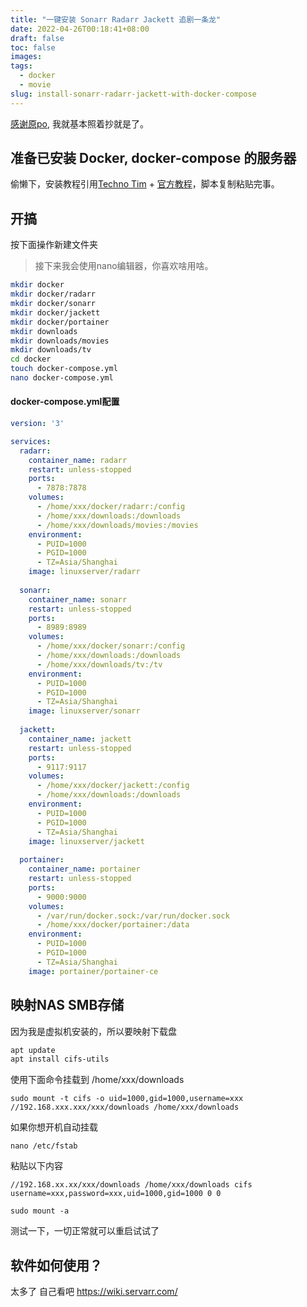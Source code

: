 ```yaml
---
title: "一键安装 Sonarr Radarr Jackett 追剧一条龙"
date: 2022-04-26T00:18:41+08:00
draft: false
toc: false
images:
tags: 
  - docker
  - movie
slug: install-sonarr-radarr-jackett-with-docker-compose
---
```


[感谢原po](https://nubcakes.net/index.php/2019/04/03/how-to-install-sonarr-radarr-and-jackett-with-docker-compose/), 我就基本照着抄就是了。

## 准备已安装 Docker, docker-compose 的服务器
偷懒下，安装教程引用[Techno Tim](https://docs.technotim.live/posts/docker-compose-install) + [官方教程](https://docs.docker.com/engine/install/)，脚本复制粘贴完事。


## 开搞

按下面操作新建文件夹
> 接下来我会使用nano编辑器，你喜欢啥用啥。

```bash
mkdir docker
mkdir docker/radarr
mkdir docker/sonarr
mkdir docker/jackett
mkdir docker/portainer
mkdir downloads
mkdir downloads/movies
mkdir downloads/tv
cd docker
touch docker-compose.yml
nano docker-compose.yml
```

#### docker-compose.yml配置

```yml
version: '3'

services:
  radarr:
    container_name: radarr
    restart: unless-stopped
    ports:
      - 7878:7878
    volumes:
      - /home/xxx/docker/radarr:/config
      - /home/xxx/downloads:/downloads
      - /home/xxx/downloads/movies:/movies
    environment:
      - PUID=1000
      - PGID=1000
      - TZ=Asia/Shanghai
    image: linuxserver/radarr
 
  sonarr:
    container_name: sonarr
    restart: unless-stopped
    ports:
      - 8989:8989
    volumes:
      - /home/xxx/docker/sonarr:/config
      - /home/xxx/downloads:/downloads
      - /home/xxx/downloads/tv:/tv
    environment:
      - PUID=1000
      - PGID=1000
      - TZ=Asia/Shanghai
    image: linuxserver/sonarr
 
  jackett:
    container_name: jackett
    restart: unless-stopped
    ports:
      - 9117:9117
    volumes:
      - /home/xxx/docker/jackett:/config
      - /home/xxx/downloads:/downloads
    environment:
      - PUID=1000
      - PGID=1000
      - TZ=Asia/Shanghai
    image: linuxserver/jackett
 
  portainer:
    container_name: portainer
    restart: unless-stopped
    ports:
      - 9000:9000
    volumes:
      - /var/run/docker.sock:/var/run/docker.sock
      - /home/xxx/docker/portainer:/data
    environment:
      - PUID=1000
      - PGID=1000
      - TZ=Asia/Shanghai
    image: portainer/portainer-ce
```


## 映射NAS SMB存储

因为我是虚拟机安装的，所以要映射下载盘

```bash
apt update
apt install cifs-utils
```
使用下面命令挂载到 /home/xxx/downloads
```
sudo mount -t cifs -o uid=1000,gid=1000,username=xxx //192.168.xxx.xxx/xxx/downloads /home/xxx/downloads
```
如果你想开机自动挂载

```
nano /etc/fstab
```
粘贴以下内容
```
//192.168.xx.xx/xxx/downloads /home/xxx/downloads cifs username=xxx,password=xxx,uid=1000,gid=1000 0 0
```

```
sudo mount -a
```

测试一下，一切正常就可以重启试试了

## 软件如何使用？

太多了 自己看吧 https://wiki.servarr.com/